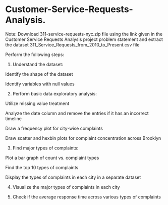 # Customer-Service-Requests-Analysis.
Note: Download 311-service-requests-nyc.zip file using the link given in the Customer Service Requests Analysis project problem statement and extract the dataset 311_Service_Requests_from_2010_to_Present.csv file

 

Perform the following steps:

1. Understand the dataset:

Identify the shape of the dataset

Identify variables with null values

2. Perform basic data exploratory analysis:

Utilize missing value treatment

Analyze the date column and remove the entries if it has an incorrect timeline

Draw a frequency plot for city-wise complaints

Draw scatter and hexbin plots for complaint concentration across Brooklyn

3. Find major types of complaints:

Plot a bar graph of count vs. complaint types

Find the top 10 types of complaints

Display the types of complaints in each city in a separate dataset

 

4. Visualize the major types of complaints in each city

5. Check if the average response time across various types of complaints

